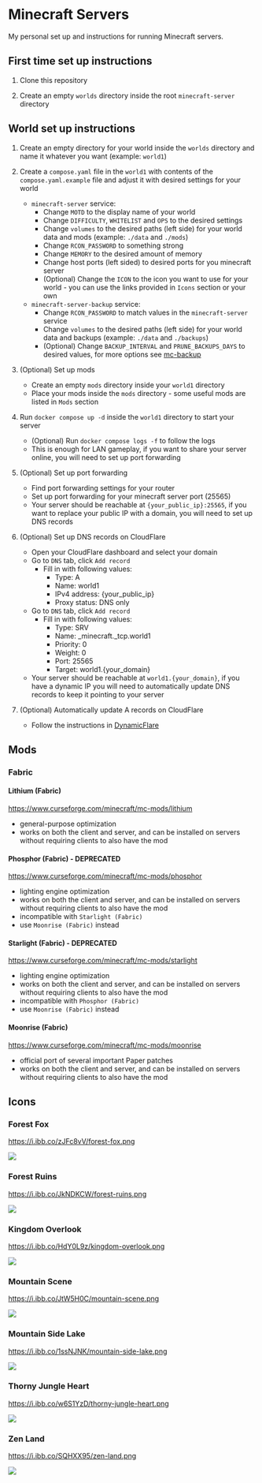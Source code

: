 # Minecraft Servers

My personal set up and instructions for running Minecraft servers.


## First time set up instructions

1. Clone this repository

2. Create an empty `worlds` directory inside the root `minecraft-server` directory


## World set up instructions

1. Create an empty directory for your world inside the `worlds` directory and name it whatever you want (example: `world1`)

2. Create a `compose.yaml` file in the `world1` with contents of the `compose.yaml.example` file and adjust it with desired settings for your world
   - `minecraft-server` service:
     - Change `MOTD` to the display name of your world
     - Change `DIFFICULTY`, `WHITELIST` and `OPS` to the desired settings
     - Change `volumes` to the desired paths (left side) for your world data and mods (example: `./data` and `./mods`)
     - Change `RCON_PASSWORD` to something strong
     - Change `MEMORY` to the desired amount of memory
     - Change host ports (left sided) to desired ports for you minecraft server
     - (Optional) Change the `ICON` to the icon you want to use for your world - you can use the links provided in `Icons` section or your own
   - `minecraft-server-backup` service:
     - Change `RCON_PASSWORD` to match values in the `minecraft-server` service
     - Change `volumes` to the desired paths (left side) for your world data and backups (example: `./data` and `./backups`)
     - (Optional) Change `BACKUP_INTERVAL` and `PRUNE_BACKUPS_DAYS` to desired values, for more options see [mc-backup](https://github.com/itzg/mc-backup)

3. (Optional) Set up mods
   - Create an empty `mods` directory inside your `world1` directory
   - Place your mods inside the `mods` directory - some useful mods are listed in `Mods` section

4. Run `docker compose up -d` inside the `world1` directory to start your server
   - (Optional) Run `docker compose logs -f` to follow the logs
   - This is enough for LAN gameplay, if you want to share your server online, you will need to set up port forwarding

5. (Optional) Set up port forwarding
   - Find port forwarding settings for your router
   - Set up port forwarding for your minecraft server port (25565)
   - Your server should be reachable at `{your_public_ip}:25565`, if you want to replace your public IP with a domain, you will need to set up DNS records

6. (Optional) Set up DNS records on CloudFlare
   - Open your CloudFlare dashboard and select your domain
   - Go to `DNS` tab, click `Add record`
     - Fill in with following values:
       - Type: A
       - Name: world1
       - IPv4 address: {your_public_ip}
       - Proxy status: DNS only
   - Go to `DNS` tab, click `Add record`
     - Fill in with following values:
       - Type: SRV
       - Name: _minecraft._tcp.world1
       - Priority: 0
       - Weight: 0
       - Port: 25565
       - Target: world1.{your_domain}
   - Your server should be reachable at `world1.{your_domain}`, if you have a dynamic IP you will need to automatically update DNS records to keep it pointing to your server

7. (Optional) Automatically update A records on CloudFlare
   - Follow the instructions in [DynamicFlare](https://github.com/tsredanovic/dynamicflare)


## Mods

### Fabric

#### Lithium (Fabric)

https://www.curseforge.com/minecraft/mc-mods/lithium

- general-purpose optimization
- works on both the client and server, and can be installed on servers without requiring clients to also have the mod

#### Phosphor (Fabric) - DEPRECATED

https://www.curseforge.com/minecraft/mc-mods/phosphor

- lighting engine optimization
- works on both the client and server, and can be installed on servers without requiring clients to also have the mod
- incompatible with `Starlight (Fabric)`
- use `Moonrise (Fabric)` instead

#### Starlight (Fabric) - DEPRECATED

https://www.curseforge.com/minecraft/mc-mods/starlight

- lighting engine optimization
- works on both the client and server, and can be installed on servers without requiring clients to also have the mod
- incompatible with `Phosphor (Fabric)`
- use `Moonrise (Fabric)` instead

#### Moonrise (Fabric)

https://www.curseforge.com/minecraft/mc-mods/moonrise

- official port of several important Paper patches
- works on both the client and server, and can be installed on servers without requiring clients to also have the mod


## Icons

### Forest Fox

https://i.ibb.co/zJFc8vV/forest-fox.png

![](https://i.ibb.co/zJFc8vV/forest-fox.png)

### Forest Ruins

https://i.ibb.co/JkNDKCW/forest-ruins.png

![](https://i.ibb.co/JkNDKCW/forest-ruins.png)

### Kingdom Overlook

https://i.ibb.co/HdY0L9z/kingdom-overlook.png

![](https://i.ibb.co/HdY0L9z/kingdom-overlook.png)

### Mountain Scene

https://i.ibb.co/JtW5H0C/mountain-scene.png

![](https://i.ibb.co/JtW5H0C/mountain-scene.png)

### Mountain Side Lake

https://i.ibb.co/1ssNJNK/mountain-side-lake.png

![](https://i.ibb.co/1ssNJNK/mountain-side-lake.png)

### Thorny Jungle Heart

https://i.ibb.co/w6S1YzD/thorny-jungle-heart.png

![](https://i.ibb.co/w6S1YzD/thorny-jungle-heart.png)

### Zen Land

https://i.ibb.co/SQHXX95/zen-land.png

![](https://i.ibb.co/SQHXX95/zen-land.png)
